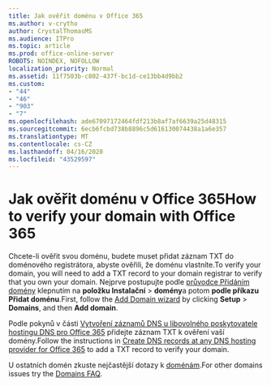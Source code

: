 ```yaml
---
title: Jak ověřit doménu v Office 365
ms.author: v-crytho
author: CrystalThomasMS
ms.audience: ITPro
ms.topic: article
ms.prod: office-online-server
ROBOTS: NOINDEX, NOFOLLOW
localization_priority: Normal
ms.assetid: 11f7503b-c802-437f-bc1d-ce13bb4d9bb2
ms.custom:
- "44"
- "46"
- "903"
- "7"
ms.openlocfilehash: ade67097172464fdf213b8af7af6639a25d48315
ms.sourcegitcommit: 6ecb6fcbd738b8896c5d616130074438a1a6e357
ms.translationtype: MT
ms.contentlocale: cs-CZ
ms.lasthandoff: 04/16/2020
ms.locfileid: "43529597"
---
```

# <a name="how-to-verify-your-domain-with-office-365"></a><span data-ttu-id="b1478-102">Jak ověřit doménu v Office 365</span><span class="sxs-lookup"><span data-stu-id="b1478-102">How to verify your domain with Office 365</span></span>

<span data-ttu-id="b1478-103">Chcete-li ověřit svou doménu, budete muset přidat záznam TXT do doménového registrátora, abyste ověřili, že doménu vlastníte.</span><span class="sxs-lookup"><span data-stu-id="b1478-103">To verify your domain, you will need to add a TXT record to your domain registrar to verify that you own your domain.</span></span> <span data-ttu-id="b1478-104">Nejprve postupujte podle [průvodce Přidáním domény](https://portal.office.com/adminportal/home#/Domains/Wizard) klepnutím na **položku Instalační** \> **domény**a potom **podle příkazu Přidat doménu**.</span><span class="sxs-lookup"><span data-stu-id="b1478-104">First, follow the [Add Domain wizard](https://portal.office.com/adminportal/home#/Domains/Wizard) by clicking **Setup** \> **Domains**, and then **Add domain**.</span></span>
  
<span data-ttu-id="b1478-105">Podle pokynů v části [Vytvoření záznamů DNS u libovolného poskytovatele hostingu DNS pro Office 365](https://docs.microsoft.com/office365/admin/get-help-with-domains/create-dns-records-at-any-dns-hosting-provider) přidejte záznam TXT k ověření vaší domény.</span><span class="sxs-lookup"><span data-stu-id="b1478-105">Follow the instructions in [Create DNS records at any DNS hosting provider for Office 365](https://docs.microsoft.com/office365/admin/get-help-with-domains/create-dns-records-at-any-dns-hosting-provider) to add a TXT record to verify your domain.</span></span>

<span data-ttu-id="b1478-106">U ostatních domén zkuste nejčastější dotazy k [doménám](https://docs.microsoft.com/microsoft-365/admin/setup/domains-faq).</span><span class="sxs-lookup"><span data-stu-id="b1478-106">For other domains issues try the [Domains FAQ](https://docs.microsoft.com/microsoft-365/admin/setup/domains-faq).</span></span>

